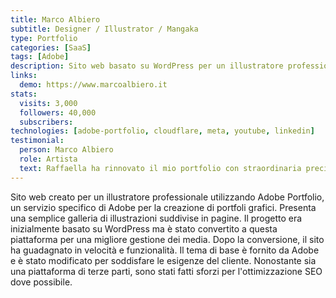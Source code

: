 ```yaml
---
title: Marco Albiero
subtitle: Designer / Illustrator / Mangaka
type: Portfolio
categories: [SaaS]
tags: [Adobe]
description: Sito web basato su WordPress per un illustratore professionale rinnovato utilizzando Adobe Portfolio, migliorando velocità, funzionalità e ottimizzazione SEO.
links:
  demo: https://www.marcoalbiero.it
stats:
  visits: 3,000
  followers: 40,000
  subscribers:
technologies: [adobe-portfolio, cloudflare, meta, youtube, linkedin]
testimonial:
  person: Marco Albiero
  role: Artista
  text: Raffaella ha rinnovato il mio portfolio con straordinaria precisione, adattando il sito alle mie esigenze. La sua guida illuminante ha portato a un risultato velocissimo e user-friendly che mi ha deliziato.
---
```

Sito web creato per un illustratore professionale utilizzando Adobe Portfolio, un servizio specifico di Adobe per la creazione di portfoli grafici. Presenta una semplice galleria di illustrazioni suddivise in pagine. Il progetto era inizialmente basato su WordPress ma è stato convertito a questa piattaforma per una migliore gestione dei media. Dopo la conversione, il sito ha guadagnato in velocità e funzionalità. Il tema di base è fornito da Adobe e è stato modificato per soddisfare le esigenze del cliente. Nonostante sia una piattaforma di terze parti, sono stati fatti sforzi per l'ottimizzazione SEO dove possibile.
